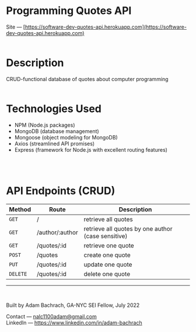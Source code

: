 # Programming Quotes API

Site — [https://software-dev-quotes-api.herokuapp.com](https://software-dev-quotes-api.herokuapp.com)
<br>
<br>

# Description
CRUD-functional database of quotes about computer programming
<br>
<br>

# Technologies Used
- NPM (Node.js packages)
- MongoDB (database management)
- Mongoose (object modeling for MongoDB)
- Axios (streamlined API promises)
- Express (framework for Node.js with excellent routing features)
<br>
<br>

# API Endpoints (CRUD)
| Method   | Route           | Description                                        |
| ---      | ---             | ---                                                |
| `GET`    | /               | retrieve all quotes                                |
| `GET`    | /author/:author | retrieve all quotes by one author (case sensitive) |
| `GET`    | /quotes/:id     | retrieve one quote                                 |
| `POST`   | /quotes         | create one quote                                   |
| `PUT`    | /quotes/:id     | update one quote                                   |
| `DELETE` | /quotes/:id     | delete one quote                                   |

---
<br>

Built by Adam Bachrach, GA-NYC SEI Fellow, July 2022

Contact — [nalc1100adam@gmail.com](mailto:nalc1100adam@gmail.com)
\
LinkedIn — https://www.linkedin.com/in/adam-bachrach
